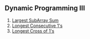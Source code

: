 ## Dynamic Programming III

1.  [Largest SubArray Sum](Medium/LargestSubarraySum)
2.  [Longest Consecutive 1's](Easy/LongestConsecutiveOnes)
3.  [Longest Cross of 1's](Hard/LongestCrossOfOnes)
